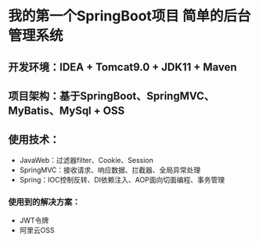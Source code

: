 # 我的第一个SpringBoot项目     简单的后台管理系统
## 开发环境：IDEA + Tomcat9.0 + JDK11 + Maven
## 项目架构：基于SpringBoot、SpringMVC、MyBatis、MySql + OSS
## 使用技术：
- JavaWeb：过滤器filter、Cookie、Session 
- SpringMVC：接收请求、响应数据、拦截器、全局异常处理
- Spring：IOC控制反转、DI依赖注入、AOP面向切面编程、事务管理
### 使用到的解决方案：
- JWT令牌
- 阿里云OSS 
